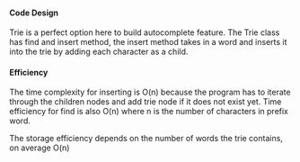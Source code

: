 #### Code Design

Trie is a perfect option here to build autocomplete feature. The Trie class has find and insert method, the insert method takes in a word and inserts it into the trie by adding each character as a child.

#### Efficiency

The time complexity for inserting is O(n) because the program has to iterate through the children nodes and add trie node if it does not exist yet. Time efficiency for find is also O(n) where n is the number of characters in prefix word.

The storage efficiency depends on the number of words the trie contains, on average O(n)
